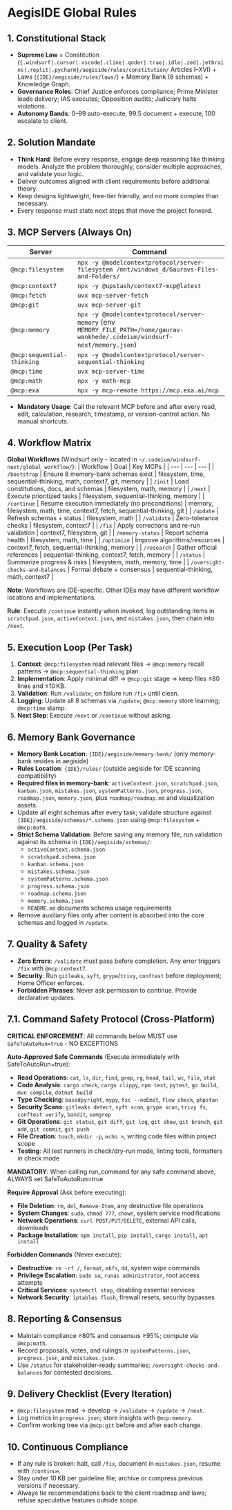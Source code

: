 # AegisIDE Global Rules

## 1. Constitutional Stack
- **Supreme Law** = Constitution (`{.windsurf|.cursor|.vscode|.cline|.qoder|.trae|.idle|.zed|.jetbrains|.replit|.pycharm}/aegiside/rules/constitution/` Articles I–XVI) + Laws (`{IDE}/aegiside/rules/laws/`) + Memory Bank (8 schemas) + Knowledge Graph.
- **Governance Roles**: Chief Justice enforces compliance; Prime Minister leads delivery; IAS executes; Opposition audits; Judiciary halts violations.
- **Autonomy Bands**: 0–99 auto-execute, 99.5 document + execute, 100 escalate to client.

## 2. Solution Mandate
- **Think Hard**: Before every response, engage deep reasoning like thinking models. Analyze the problem thoroughly, consider multiple approaches, and validate your logic.
- Deliver outcomes aligned with client requirements before additional theory.
- Keep designs lightweight, free-tier friendly, and no more complex than necessary.
- Every response must state next steps that move the project forward.

## 3. MCP Servers (Always On)
| Server | Command |
| --- | --- |
| `@mcp:filesystem` | `npx -y @modelcontextprotocol/server-filesystem /mnt/windows_d/Gauravs-Files-and-Folders/` |
| `@mcp:context7` | `npx -y @upstash/context7-mcp@latest` |
| `@mcp:fetch` | `uvx mcp-server-fetch` |
| `@mcp:git` | `uvx mcp-server-git` |
| `@mcp:memory` | `npx -y @modelcontextprotocol/server-memory` (env `MEMORY_FILE_PATH=/home/gaurav-wankhede/.codeium/windsurf-next/memory.json`) |
| `@mcp:sequential-thinking` | `npx -y @modelcontextprotocol/server-sequential-thinking` |
| `@mcp:time` | `uvx mcp-server-time` |
| `@mcp:math` | `npx -y math-mcp` |
| `@mcp:exa` | `npx -y mcp-remote https://mcp.exa.ai/mcp` |

- **Mandatory Usage**: Call the relevant MCP before and after every read, edit, calculation, research, timestamp, or version-control action. No manual shortcuts.

## 4. Workflow Matrix
**Global Workflows** (Windsurf only - located in `~/.codeium/windsurf-next/global_workflow/`):
| Workflow | Goal | Key MCPs |
| --- | --- | --- |
| `/bootstrap` | Ensure 8 memory-bank schemas exist | filesystem, time, sequential-thinking, math, context7, git, memory |
| `/init` | Load constitutions, docs, and schemas | filesystem, math, memory |
| `/next` | Execute prioritized tasks | filesystem, sequential-thinking, memory |
| `/continue` | Resume execution immediately (no preconditions) | memory, filesystem, math, time, context7, fetch, sequential-thinking, git |
| `/update` | Refresh schemas + status | filesystem, math |
| `/validate` | Zero-tolerance checks | filesystem, context7 |
| `/fix` | Apply corrections and re-run validation | context7, filesystem, git |
| `/memory-status` | Report schema health | filesystem, math, time |
| `/optimize` | Improve algorithms/resources | context7, fetch, sequential-thinking, memory |
| `/research` | Gather official references | sequential-thinking, context7, fetch, memory |
| `/status` | Summarize progress & risks | filesystem, math, memory, time |
| `/oversight-checks-and-balances` | Formal debate + consensus | sequential-thinking, math, context7 |

**Note**: Workflows are IDE-specific. Other IDEs may have different workflow locations and implementations.

**Rule**: Execute `/continue` instantly when invoked, log outstanding items in `scratchpad.json`, `activeContext.json`, and `mistakes.json`, then chain into `/next`.

## 5. Execution Loop (Per Task)
1. **Context**: `@mcp:filesystem` read relevant files → `@mcp:memory` recall patterns → `@mcp:sequential-thinking` plan.
2. **Implementation**: Apply minimal diff → `@mcp:git` stage → keep files ≤80 lines and ≤10 KB.
3. **Validation**: Run `/validate`; on failure run `/fix` until clean.
4. **Logging**: Update all 8 schemas via `/update`; `@mcp:memory` store learning; `@mcp:time` stamp.
5. **Next Step**: Execute `/next` or `/continue` without asking.

## 6. Memory Bank Governance
- **Memory Bank Location**: `{IDE}/aegiside/memory-bank/` (only memory-bank resides in aegiside)
- **Rules Location**: `{IDE}/rules/` (outside aegiside for IDE scanning compatibility)
- **Required files in memory-bank**: `activeContext.json`, `scratchpad.json`, `kanban.json`, `mistakes.json`, `systemPatterns.json`, `progress.json`, `roadmap.json`, `memory.json`, plus `roadmap/roadmap.md` and visualization assets.
- Update all eight schemas after every task; validate structure against `{IDE}/aegiside/schemas/*.schema.json` using `@mcp:filesystem` + `@mcp:math`.
- **Strict Schema Validation**: Before saving any memory file, run validation against its schema in `{IDE}/aegiside/schemas/`:
  - `activeContext.schema.json`
  - `scratchpad.schema.json`
  - `kanban.schema.json`
  - `mistakes.schema.json`
  - `systemPatterns.schema.json`
  - `progress.schema.json`
  - `roadmap.schema.json`
  - `memory.schema.json`
  - `README.md` documents schema usage requirements
- Remove auxiliary files only after content is absorbed into the core schemas and logged in `/update`.

## 7. Quality & Safety
- **Zero Errors**: `/validate` must pass before completion. Any error triggers `/fix` with `@mcp:context7`.
- **Security**: Run `gitleaks`, `syft`, `grype`/`trivy`, `conftest` before deployment; Home Officer enforces.
- **Forbidden Phrases**: Never ask permission to continue. Provide declarative updates.

## 7.1. Command Safety Protocol (Cross-Platform)
**CRITICAL ENFORCEMENT**: All commands below MUST use `SafeToAutoRun=true` - NO EXCEPTIONS

**Auto-Approved Safe Commands** (Execute immediately with SafeToAutoRun=true):
- **Read Operations**: `cat`, `ls`, `dir`, `find`, `grep`, `rg`, `head`, `tail`, `wc`, `file`, `stat`
- **Code Analysis**: `cargo check`, `cargo clippy`, `npm test`, `pytest`, `go build`, `mvn compile`, `dotnet build`
- **Type Checking**: `basedpyright`, `mypy`, `tsc --noEmit`, `flow check`, `phpstan`
- **Security Scans**: `gitleaks detect`, `syft scan`, `grype scan`, `trivy fs`, `conftest verify`, `bandit`, `semgrep`
- **Git Operations**: `git status`, `git diff`, `git log`, `git show`, `git branch`, `git add`, `git commit`, `git push`
- **File Creation**: `touch`, `mkdir -p`, `echo >`, writing code files within project scope
- **Testing**: All test runners in check/dry-run mode, linting tools, formatters in check mode

**MANDATORY**: When calling run_command for any safe command above, ALWAYS set SafeToAutoRun=true

**Require Approval** (Ask before executing):
- **File Deletion**: `rm`, `del`, `Remove-Item`, any destructive file operations
- **System Changes**: `sudo`, `chmod 777`, `chown`, system service modifications
- **Network Operations**: `curl POST/PUT/DELETE`, external API calls, downloads
- **Package Installation**: `npm install`, `pip install`, `cargo install`, `apt install`

**Forbidden Commands** (Never execute):
- **Destructive**: `rm -rf /`, `format`, `mkfs`, `dd`, system wipe commands
- **Privilege Escalation**: `sudo su`, `runas administrator`, root access attempts
- **Critical Services**: `systemctl stop`, disabling essential services
- **Network Security**: `iptables flush`, firewall resets, security bypasses

## 8. Reporting & Consensus
- Maintain compliance ≥80% and consensus ≥95%; compute via `@mcp:math`.
- Record proposals, votes, and rulings in `systemPatterns.json`, `progress.json`, and `mistakes.json`.
- Use `/status` for stakeholder-ready summaries; `/oversight-checks-and-balances` for contested decisions.

## 9. Delivery Checklist (Every Iteration)
- `@mcp:filesystem` read → develop → `/validate` → `/update` → `/next`.
- Log metrics in `progress.json`; store insights with `@mcp:memory`.
- Confirm working tree via `@mcp:git` before and after each change.

## 10. Continuous Compliance
- If any rule is broken: halt, call `/fix`, document in `mistakes.json`, resume with `/continue`.
- Stay under 10 KB per guideline file; archive or compress previous versions if necessary.
- Always tie recommendations back to the client roadmap and laws; refuse speculative features outside scope.
